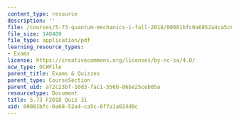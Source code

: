```yaml
---
content_type: resource
description: ''
file: /courses/5-73-quantum-mechanics-i-fall-2018/00081bfc0a6852a4ca5c6f7a1a024d8c_MIT5_73F18_quiz31.pdf
file_size: 140409
file_type: application/pdf
learning_resource_types:
- Exams
license: https://creativecommons.org/licenses/by-nc-sa/4.0/
ocw_type: OCWFile
parent_title: Exams & Quizzes
parent_type: CourseSection
parent_uid: a72c23bf-10d3-fac1-556b-86be25ceb05a
resourcetype: Document
title: 5.73 F2018 Quiz 31
uid: 00081bfc-0a68-52a4-ca5c-6f7a1a024d8c
---
```

